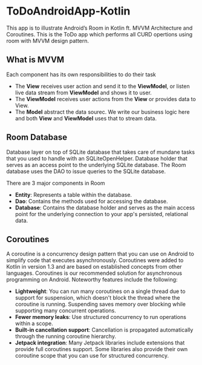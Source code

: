 # ToDoAndroidApp-Kotlin
This app is to illustrate Android’s Room in Kotlin ft. MVVM Architecture and Coroutines. This is the ToDo app which performs all CURD opertions using room with MVVM design pattern.

What is MVVM
----------------------------------------------------------------------------
Each component has its own responsibilities to do their task

- The **View** receives user action and send it to the **ViewModel**, or listen live data stream from **ViewModel** and shows it to user.
- The **ViewModel** receives user actions from the **View** or provides data to View. 
- The **Model** abstract the data sourec. We write our business logic here and both **View** and **ViewModel** uses that to stream data.

Room Database
-----------------------------------------------------------------------------
Database layer on top of SQLite database that takes care of mundane tasks that you used to handle with an SQLiteOpenHelper. Database holder that serves as an access point to the underlying SQLite database. The Room database uses the DAO to issue queries to the SQLite database.

There are 3 major components in Room

- **Entity**: Represents a table within the database.
- **Dao**: Contains the methods used for accessing the database.
- **Database**: Contains the database holder and serves as the main access point for the underlying connection to your app's persisted, relational data.

Coroutines
------------------------------------------------------------------------------
A coroutine is a concurrency design pattern that you can use on Android to simplify code that executes asynchronously. Coroutines were added to Kotlin in version 1.3 and are based on established concepts from other languages.
Coroutines is our recommended solution for asynchronous programming on Android. Noteworthy features include the following:

- **Lightweight**: You can run many coroutines on a single thread due to support for suspension, which doesn't block the thread where the coroutine is running. Suspending saves memory over blocking while supporting many concurrent operations.
- **Fewer memory leaks**: Use structured concurrency to run operations within a scope.
- **Built-in cancellation support**: Cancellation is propagated automatically through the running coroutine hierarchy.
- **Jetpack integration**: Many Jetpack libraries include extensions that provide full coroutines support. Some libraries also provide their own coroutine scope that you can use for structured concurrency.

